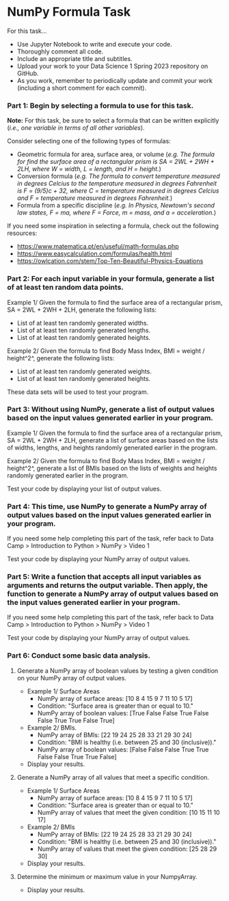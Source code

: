 # NumPy Formula Task

For this task...

* Use Jupyter Notebook to write and execute your code.
* Thoroughly comment all code.
* Include an appropriate title and subtitles.
* Upload your work to your Data Science 1 Spring 2023 repository on GitHub.
* As you work, remember to periodically update and commit your work (including a short comment for each commit).



### Part 1: Begin by selecting a formula to use for this task.

**Note:** For this task, be sure to select a formula that can be written explicitly (*i.e., one variable in terms of all other variables*).

Consider selecting one of the following types of formulas:

* Geometric formula for area, surface area, or volume (*e.g. The formula for find the surface area of a rectangular prism is SA = 2WL + 2WH + 2LH, where W = width, L = length, and H = height.*)
* Conversion formula (*e.g. The formula to convert temperature measured in degrees Celcius to the temperature measured in degrees Fahrenheit is F = (9/5)c + 32, where C = temperature measured in degrees Celcius and F = temperature measured in degrees Fahrenheit.*)
* Formula from a specific discipline (*e.g. In Physics, Newtown's second law states, F = ma, where F = Force, m = mass, and a = acceleration.*)

If you need some inspiration in selecting a formula, check out the following resources:

* https://www.matematica.pt/en/useful/math-formulas.php
* https://www.easycalculation.com/formulas/health.html
* https://owlcation.com/stem/Top-Ten-Beautiful-Physics-Equations

### Part 2: For each input variable in your formula, generate a list of at least ten random data points.

Example 1/ Given the formula to find the surface area of a rectangular prism, SA = 2WL + 2WH + 2LH, generate the following lists:

* List of at least ten randomly generated widths.
* List of at least ten randomly generated lengths.
* List of at least ten randomly generated heights.

Example 2/ Given the formula to find Body Mass Index, BMI = weight / height^2^, generate the following lists:

* List of at least ten randomly generated weights.
* List of at least ten randomly generated heights.

These data sets will be used to test your program.

### Part 3: Without using NumPy, generate a list of output values based on the input values generated earlier in your program.

Example 1/ Given the formula to find the surface area of a rectangular prism, SA = 2WL + 2WH + 2LH, generate a list of surface areas based on the lists of widths, lengths, and heights randomly generated earlier in the program.

Example 2/ Given the formula to find Body Mass Index, BMI = weight / height^2^, generate a list of BMIs based on the lists of weights and heights randomly generated earlier in the program.

Test your code by displaying your list of output values.

### Part 4: This time, use NumPy to generate a NumPy array of output values based on the input values generated earlier in your program.

If you need some help completing this part of the task, refer back to Data Camp > Introduction to Python > NumPy > Video 1

Test your code by displaying your NumPy array of output values.

### Part 5: Write a function that accepts all input variables as arguments and returns the output variable.  Then apply, the function to generate a NumPy array of output values based on the input values generated earlier in your program.

If you need some help completing this part of the task, refer back to Data Camp > Introduction to Python > NumPy > Video 1

Test your code by displaying your NumPy array of output values.

### Part 6: Conduct some basic data analysis.

1. Generate a NumPy array of boolean values by testing a given condition on your NumPy array of output values.  
	* Example 1/ Surface Areas
		* NumPy array of surface areas: [10  8  4  15  9  7  11  10  5  17]
		* Condition: "Surface area is greater than or equal to 10."
		* NumPy array of boolean values: [True  False  False  True  False  False  True  True  False  True]
	* Example 2/ BMIs.
		* NumPy array of BMIs: [22  19  24  25  28  33  21  29  30  24]
		* Condition: "BMI is healthy (i.e. between 25 and 30 (inclusive))."
		* NumPy array of boolean values: [False  False  False  True  True  False  False  True  True  False]
	* Display your results.

2. Generate a NumPy array of all values that meet a specific condition.
	* Example 1/ Surface Areas
		* NumPy array of surface areas: [10  8  4  15  9  7  11  10  5  17]
		* Condition: "Surface area is greater than or equal to 10."
		* NumPy array of values that meet the given condition: [10  15  11  10  17]
	* Example 2/ BMIs
		* NumPy array of BMIs: [22  19  24  25  28  33  21  29  30  24]
		* Condition: "BMI is healthy (i.e. between 25 and 30 (inclusive))."
		* NumPy array of values that meet the given condition: [25  28  29  30]
	* Display your results.
		
3.  Determine the minimum or maximum value in your NumpyArray.
	* Display your results.